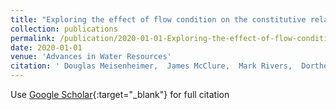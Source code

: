 ```yaml
---
title: "Exploring the effect of flow condition on the constitutive relationships for two-phase flow"
collection: publications
permalink: /publication/2020-01-01-Exploring-the-effect-of-flow-condition-on-the-constitutive-relationships-for-two-phase-flow
date: 2020-01-01
venue: 'Advances in Water Resources'
citation: ' Douglas Meisenheimer,  James McClure,  Mark Rivers,  Dorthe Wildenschild, &quot;Exploring the effect of flow condition on the constitutive relationships for two-phase flow.&quot; Advances in Water Resources, 2020.'
---
```

Use [Google Scholar](https://scholar.google.com/scholar?q=Exploring+the+effect+of+flow+condition+on+the+constitutive+relationships+for+two+phase+flow){:target="_blank"} for full citation